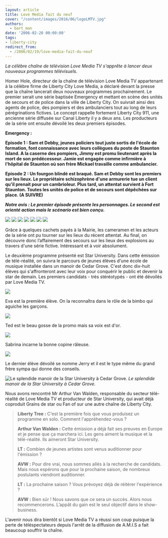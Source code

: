 ```yaml
---
layout: article
title: Love Media fait du neuf
cover: "/content/images/2016/06/logoLMTV.jpg"
authors:
  - bart_man
date: '2006-02-20 00:00:00'
tags:
- liberty-city
redirect_from:
  - /2006/02/19/love-media-fait-du-neuf
---
```


_La célèbre chaîne de télévision Love Media TV s'apprête à lancer deux nouveaux programmes télévisuels._

Homer Hole, directeur de la chaîne de télévision Love Media TV appartenant à la célèbre firme de Liberty City Love Media, a déclaré devant la presse que la chaîne lancerait deux nouveaux programmes prochainement. Le premier serait une série baptisée Emergency et mettant en scène des unités de secours et de police dans la ville de Liberty City. On suivrait ainsi des agents de police, des pompiers et des ambulanciers tout au long de leurs pérégrinations fictives. Le concept rappelle fortement Liberty City 911, une ancienne série diffusée sur Canal Liberty il y a deux ans. Les producteurs de la série ont ensuite dévoilé les deux premiers épisodes.

**Emergency :**

**Episode 1 : Sam et Debby, jeunes policiers tout juste sortis de l'école de formation, font connaissance avec leurs collègues du poste de Staunton Island. A la caserne des pompiers, Jimmy est promu lieutenant après la mort de son prédécesseur. Jamie est engagée comme infirmière à l'hôpital de Staunton où son frère Mickael travaille comme ambulancier.**

**Episode 2 : Un fourgon blindé est braqué. Sam et Debby sont les premiers sur les lieux. Le propriétaire schizophrène d'une armurerie tue un client qu'il prenait pour un cambrioleur. Plus tard, un attentat survient à Fort Staunton. Toutes les unités de police et de secours sont dépêchées sur place. (A SUIVRE)**

**_Notre avis : Le premier épisode présente les personnages. Le second est orienté action mais le scénario est bien conçu._**

![](/content/images/2005/01/Emergency1.jpg)
![](/content/images/2005/01/Emergency4.jpg)
![](/content/images/2005/01/Emergency7.jpg)
![](/content/images/2005/01/Emergency2.jpg)
![](/content/images/2005/01/Emergency3.jpg)
![](/content/images/2005/01/Emergency5.jpg)
![](/content/images/2005/01/Emergency6.jpg)

Grâce à quelques cachets payés à la Mairie, les cameramen et les acteurs de la série ont pu tourner sur les lieux du récent attentat. Au final, on découvre donc l’affairement des secours sur les lieux des explosions au travers d'une série fictive. Intéressant et à voir absolument.

Le deuxième programme présenté est Star University. Dans cette émission de télé-réalité, on suivra le parcours de jeunes élèves d'une école de musique installée dans un manoir de Cedar Grove. C'est donc dix-huit élèves qui s'affronteront avec leur voix pour conquérir le public et devenir la star de demain. Les premiers candidats - très stéréotypés - ont été dévoilés par Love Media TV.

![](/content/images/2005/01/Star2.jpg)

Eva est la première élève. On la reconnaîtra dans le rôle de la bimbo qui aguiche les garçons.

![](/content/images/2005/01/Star3.jpg)

Ted est le beau gosse de la promo mais sa voix est d'or.

![](/content/images/2005/01/Star4.jpg)

Sabrina incarne la bonne copine râleuse.

![](/content/images/2005/01/Star5.jpg)

Le dernier élève dévoilé se nomme Jerry et il est le type même du grand frère sympa qui donne des conseils.

![Le splendide manoir de la Star University à Cedar Grove.](/content/images/2005/01/Star1.jpg)
_Le splendide manoir de la Star University à Cedar Grove._

Nous avons rencontré Mr Arthur Van Walden, responsable du secteur télé-réalité de Love Media TV et producteur de Star University, qui avait déjà coproduit Grains de star ou Fan of sur une autre chaîne de Liberty City.

> **Liberty Tree :** C'est la première fois que vous produisez un programme en solo. Comment l'appréhendez-vous ?
> 
> **Arthur Van Walden :** Cette émission a déjà fait ses preuves en Europe et je pense que ça marchera ici. Les gens aiment la musique et la télé-réalité. Ils aimeront Star University.
> 
> **LT :** Combien de jeunes artistes sont venus auditionner pour l'émission ?
> 
> **AVW :** Pour dire vrai, nous sommes allés à la recherche de candidats. Mais nous espérons que pour la prochaine saison, de nombreux postulants viendront auditionner.
> 
> **LT :** La prochaine saison ? Vous prévoyez déjà de réitérer l'expérience ?
> 
> **AVW :** Bien sûr ! Nous savons que ce sera un succès. Alors nous recommencerons. L’appât du gain est le seul objectif dans le show-business.

L'avenir nous dira bientôt si Love Media TV a réussi son coup puisque la perte de téléspectateurs depuis l'arrêt de la diffusion de A.M.I.S a fait beaucoup souffrir la chaîne.
